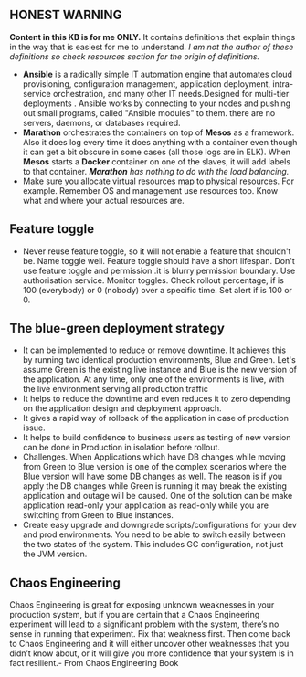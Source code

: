 
## **HONEST WARNING**
**Content in this KB is for me ONLY.**
It contains definitions that explain things in the way that is easiest for me to understand.
_I am not the author of these definitions so check resources section for the origin of definitions._ 

* **Ansible** is a radically simple IT automation engine that automates cloud provisioning, configuration management, application deployment, intra-service orchestration, and many other IT needs.Designed for multi-tier deployments . Ansible works by connecting to your nodes and pushing out small programs, called "Ansible modules" to them.  there are no servers, daemons, or databases required.  
*  **Marathon** orchestrates the containers on top of **Mesos** as a framework. Also it does log every time it does anything with a container even though it can get a bit obscure in some cases (all those logs are in ELK). When **Mesos** starts a **Docker** container on one of the slaves, it will add labels to that container. _**Marathon** has nothing to do with the load balancing._
* Make sure you allocate virtual resources map to physical resources. For example. Remember OS and management use resources too. Know what and where your actual resources are.
## Feature toggle
*   Never reuse feature toggle, so it will not enable a feature that shouldn't be. Name toggle well. Feature toggle should have a short lifespan. Don't use feature toggle and permission .it is blurry permission boundary. Use authorisation service. Monitor toggles. Check rollout percentage, if is 100 (everybody) or 0 (nobody)  over a specific time.  Set alert if is 100 or 0.
## **The blue-green deployment strategy** 
* It can be implemented to reduce or remove downtime. It achieves this by running two identical production environments, Blue and Green. Let's assume Green is the existing live instance and Blue is the new version of the application. At any time, only one of the environments is live, with the live environment serving all production traffic
* It helps to reduce the downtime and even reduces it to zero depending on the application design and deployment approach.     
* It gives a rapid way of rollback of the application in case of production issue.     
* It helps to build confidence to business users as testing of new version can be done in Production in isolation before rollout.
* Challenges. When Applications which have DB changes while moving from Green to Blue version is one of the complex scenarios where the Blue version will have some DB changes as well. The reason is if you apply the DB changes while Green is running it may break the existing application and outage will be caused. One of the solution can be make application read-only  your application as read-only while you are switching from Green to Blue instances.
* Create easy upgrade and downgrade scripts/configurations for your dev and prod environments. You need to be able to switch easily between the two states of the system. This includes GC configuration, not just the JVM version.


## Chaos Engineering
Chaos Engineering is great for exposing unknown weaknesses in your production system, but if you are certain that a Chaos Engineering experiment will lead to a significant problem with the system, there’s no sense in running that experiment. Fix that weakness first. Then come back to Chaos Engineering and it will either uncover other weaknesses that you didn’t know about, or it will give you more confidence that your system is in fact resilient.- From Chaos Engineering Book